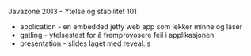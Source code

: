 Javazone 2013 - Ytelse og stabilitet 101

- application - en embedded jetty web app som lekker minne og låser
- gatling - ytelsestest for å fremprovosere feil i applikasjonen
- presentation - slides laget med reveal.js